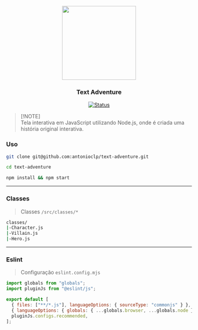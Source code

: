 <p align="center">
  <img src="https://cdn-icons-png.flaticon.com/512/270/270006.png" width="200">
</p>

<h3 align="center">Text Adventure</h3>

<div align="center">

[![Status](https://img.shields.io/badge/status-active-success.svg)](https://github.com/antonioclp/text-adventure)

</div>

> [!NOTE]\
> Tela interativa em JavaScript utilizando Node.js, onde é criada uma história original interativa.

### Uso

```bash
git clone git@github.com:antonioclp/text-adventure.git

cd text-adventure

npm install && npm start
```


---

### Classes

> Classes `/src/classes/*`

```bash
classes/
|-Character.js
|-Villain.js
|-Hero.js
```

---

### Eslint

> Configuração `eslint.config.mjs`

```mjs
import globals from "globals";
import pluginJs from "@eslint/js";

export default [
  { files: ["**/*.js"], languageOptions: { sourceType: "commonjs" } },
  { languageOptions: { globals: { ...globals.browser, ...globals.node } } },
  pluginJs.configs.recommended,
];
```